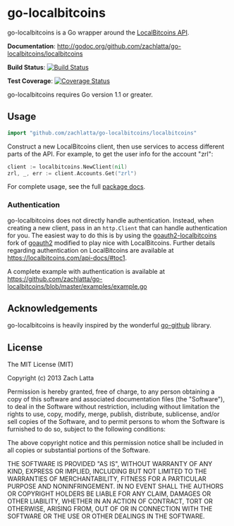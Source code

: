 # go-localbitcoins

go-localbitcoins is a Go wrapper around the [LocalBitcoins
API](https://localbitcoins.com/api-docs).

**Documentation**:
http://godoc.org/github.com/zachlatta/go-localbitcoins/localbitcoins

**Build Status**: [![Build
Status](https://travis-ci.org/zachlatta/go-localbitcoins.png?branch=master)](https://travis-ci.org/zachlatta/go-localbitcoins)

**Test Coverage**: [![Coverage
Status](https://coveralls.io/repos/zachlatta/go-localbitcoins/badge.png?branch=master)](https://coveralls.io/r/zachlatta/go-localbitcoins?branch=master)

go-localbitcoins requires Go version 1.1 or greater.

## Usage

```go
import "github.com/zachlatta/go-localbitcoins/localbitcoins"
```

Construct a new LocalBitcoins client, then use services to access different
parts of the API. For example, to get the user info for the account "zrl":

```go
client := localbitcoins.NewClient(nil)
zrl, _, err := client.Accounts.Get("zrl")
```

For complete usage, see the full [package
docs](http://godoc.org/github.com/zachlatta/go-localbitcoins/localbitcoins).

### Authentication

go-localbitcoins does not directly handle authentication. Instead, when
creating a new client, pass in an `http.Client` that can handle authentication
for you. The easiest way to do this is by using the
[goauth2-localbitcoins](https://github.com/zachlatta/goauth2-localbitcoins)
fork of [goauth2](https://code.google.com/p/goauth2/) modified to play nice
with LocalBitcoins. Further details regarding authentication on LocalBitcoins
are available at https://localbitcoins.com/api-docs/#toc1.

A complete example with authentication is available at
https://github.com/zachlatta/go-localbitcoins/blob/master/examples/example.go

## Acknowledgements

go-localbitcoins is heavily inspired by the wonderful
[go-github](https://github.com/google/go-github) library.

## License

The MIT License (MIT)

Copyright (c) 2013 Zach Latta

Permission is hereby granted, free of charge, to any person obtaining a copy of
this software and associated documentation files (the "Software"), to deal in
the Software without restriction, including without limitation the rights to
use, copy, modify, merge, publish, distribute, sublicense, and/or sell copies
of the Software, and to permit persons to whom the Software is furnished to do
so, subject to the following conditions:

The above copyright notice and this permission notice shall be included in all
copies or substantial portions of the Software.

THE SOFTWARE IS PROVIDED "AS IS", WITHOUT WARRANTY OF ANY KIND, EXPRESS OR
IMPLIED, INCLUDING BUT NOT LIMITED TO THE WARRANTIES OF MERCHANTABILITY,
FITNESS FOR A PARTICULAR PURPOSE AND NONINFRINGEMENT. IN NO EVENT SHALL THE
AUTHORS OR COPYRIGHT HOLDERS BE LIABLE FOR ANY CLAIM, DAMAGES OR OTHER
LIABILITY, WHETHER IN AN ACTION OF CONTRACT, TORT OR OTHERWISE, ARISING FROM,
OUT OF OR IN CONNECTION WITH THE SOFTWARE OR THE USE OR OTHER DEALINGS IN THE
SOFTWARE.

